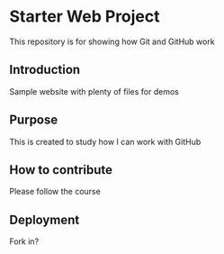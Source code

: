 # Starter Web Project

This repository is for showing how Git and GitHub work

## Introduction

Sample website with plenty of files for demos

## Purpose

This is created to study how I can work with GitHub

## How to contribute

Please follow the course

## Deployment

Fork in?